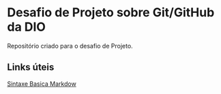# Desafio de Projeto sobre Git/GitHub da DIO
Repositório criado para o desafio de Projeto.

## Links úteis
[Sintaxe Basica Markdow](https://www.markdownguide.org/basic-syntax/)
